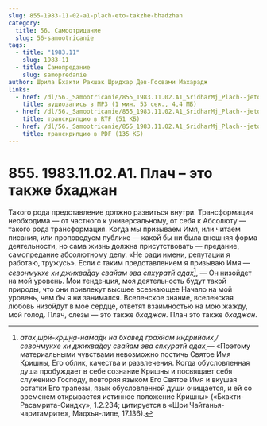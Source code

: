 ```yaml
---
slug: 855-1983-11-02-a1-plach-eto-takzhe-bhadzhan
category:
  title: 56. Самоотрицание
  slug: 56-samootricanie
tags:
  - title: "1983.11"
    slug: 1983-11
  - title: Самопредание
    slug: samopredanie
author: Шрила Бхакти Ракшак Шридхар Дев-Госвами Махарадж
links:
  - href: /dl/56._Samootricanie/855_1983.11.02.A1_SridharMj_Plach--jeto_takzhe_bhadzhan.mp3
    title: аудиозапись в MP3 (1 мин. 53 сек., 4,4 МБ)
  - href: /dl/56._Samootricanie/855_1983.11.02.A1_SridharMj_Plach--jeto_takzhe_bhadzhan.rtf
    title: транскрипцию в RTF (51 КБ)
  - href: /dl/56._Samootricanie/855_1983.11.02.A1_SridharMj_Plach--jeto_takzhe_bhadzhan.pdf
    title: транскрипцию в PDF (135 КБ)
---
```


# 855. 1983.11.02.A1. Плач – это также бхаджан

Такого рода представление должно развиться внутри. Трансформация необходима — от частного к универсальному, от себя к Абсолюту — такого рода трансформация. Когда мы призываем Имя, или читаем писания, или проповедуем публике — какой бы ни была внешняя форма деятельности, но сама жизнь должна присутствовать — предание, самопредание абсолютному делу. «Не ради имени, репутации я работаю, тружусь». Если с таким представлением я призываю Имя — *севонмукхе хи джихва̄дау свайам эва спхуратй адах̣*[^_ftn1], — Он низойдет на мой уровень. Мои тенденция, моя деятельность будут такой природы, что они привлекут высшее всезнающее Начало на мой уровень, чем бы я ни занимался. Вселенское знание, вселенская любовь низойдут в мое сердце, ответят взаимностью на мою жажду, мой голод. Плач, слезы — это также *бхаджан*. Плач это также *бхаджан*.



[^_ftn1]: *атах̣ ш́рӣ-кр̣ш̣н̣а-на̄ма̄ди на бхавед гра̄хйам индрийаих̣ / севонмукхе хи джихва̄дау свайам эва спхуратй адах̣* — «Поэтому материальными чувствами невозможно постичь Святое Имя Кришны, Его облик, качества и развлечения. Когда обусловленная душа пробуждает в себе сознание Кришны и посвящает себя служению Господу, повторяя языком Его Святое Имя и вкушая остатки Его трапезы, язык обусловленной души очищается, и ей со временем открывается истинное положение Кришны» («Бхакти-Расамрита-Синдху», 1.2.234; цитируется в «Шри Чайтанья-чаритамрите», Мадхья-лиле, 17.136).

